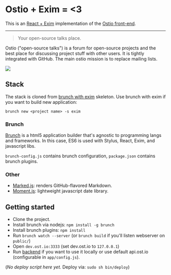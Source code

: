 # Ostio + Exim = <3

This is an [React + Exim](http://github.com/hellyeahllc/exim) implementation of the [Ostio front-end](https://github.com/paulmillr/ostio).

---

>Your open-source talks place.

Ostio ("open-source talks") is a forum for open-source projects and the
best place for discussing project stuff with other users. It is tightly
integrated with GitHub. The main ostio mission is to replace mailing lists.

[![](http://brunch.io/images/screenshots/ostio.png)](http://ost.io/@paulmillr)

## Stack
The stack is cloned from [brunch with exim](https://github.com/hellyeah/brunch-with-exim) skeleton.
Use brunch with exim if you want to build new application:

`brunch new <project name> -s exim`

### Brunch
[Brunch](http://brunch.io) is a html5 application builder that's
agnostic to programming langs and frameworks. In this case,
ES6 is used with Stylus, React, Exim, and javascript libs.

`brunch-config.js` contains brunch configuration, `package.json` contains
brunch plugins.

### Other
* [Marked.js](https://github.com/chjj/marked): renders GitHub-flavored Markdown.
* [Moment.js](http://momentjs.com): lightweight javascript date library.

## Getting started
* Clone the project.
* Install brunch via nodejs: `npm install -g brunch`
* Install brunch plugins: `npm install`
* Run `brunch watch --server` (or `brunch build` if you'll listen webserver on `public/`)
* Open `dev.ost.io:3333` (set dev.ost.io to `127.0.0.1`)
* Run [backend](https://github.com/paulmillr/ostio-api) if you want to use it locally
  or use default api.ost.io (configurable in `app/config.js`).

(*No deploy script here yet.* Deploy via: `sudo sh bin/deploy`)

